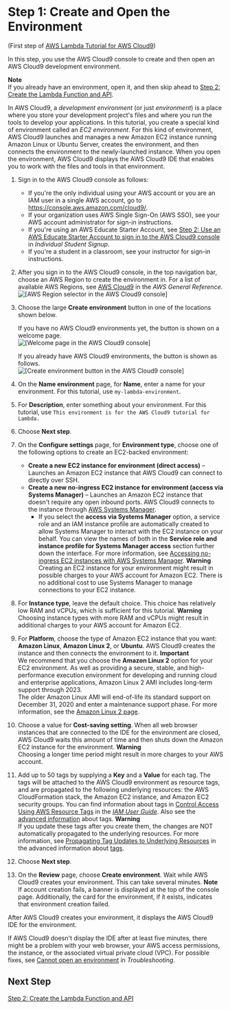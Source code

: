 # Step 1: Create and Open the Environment<a name="tutorial-lambda-create-environment"></a>

\(First step of [AWS Lambda Tutorial for AWS Cloud9](tutorial-lambda.md)\)

In this step, you use the AWS Cloud9 console to create and then open an AWS Cloud9 development environment\.

**Note**  
If you already have an environment, open it, and then skip ahead to [Step 2: Create the Lambda Function and API](tutorial-lambda-create-function.md)\.

In AWS Cloud9, a *development environment* \(or just *environment*\) is a place where you store your development project's files and where you run the tools to develop your applications\. In this tutorial, you create a special kind of environment called an *EC2 environment*\. For this kind of environment, AWS Cloud9 launches and manages a new Amazon EC2 instance running Amazon Linux or Ubuntu Server, creates the environment, and then connects the environment to the newly\-launched instance\. When you open the environment, AWS Cloud9 displays the AWS Cloud9 IDE that enables you to work with the files and tools in that environment\.

1. Sign in to the AWS Cloud9 console as follows:
   + If you're the only individual using your AWS account or you are an IAM user in a single AWS account, go to [https://console\.aws\.amazon\.com/cloud9/](https://console.aws.amazon.com/cloud9/)\.
   + If your organization uses AWS Single Sign\-On \(AWS SSO\), see your AWS account administrator for sign\-in instructions\.
   + If you're using an AWS Educate Starter Account, see [Step 2: Use an AWS Educate Starter Account to sign in to the AWS Cloud9 console](setup-student.md#setup-student-sign-in-ide) in *Individual Student Signup*\.
   + If you're a student in a classroom, see your instructor for sign\-in instructions\.

1. After you sign in to the AWS Cloud9 console, in the top navigation bar, choose an AWS Region to create the environment in\. For a list of available AWS Regions, see [AWS Cloud9](https://docs.aws.amazon.com/general/latest/gr/rande.html#cloud9_region) in the *AWS General Reference*\.  
![\[AWS Region selector in the AWS Cloud9 console\]](http://docs.aws.amazon.com/cloud9/latest/user-guide/images/console-region.png)

1. Choose the large **Create environment** button in one of the locations shown below\.

   If you have no AWS Cloud9 environments yet, the button is shown on a welcome page\.  
![\[Welcome page in the AWS Cloud9 console\]](http://docs.aws.amazon.com/cloud9/latest/user-guide/images/console-welcome-new-env.png)

   If you already have AWS Cloud9 environments, the button is shown as follows\.  
![\[Create environment button in the AWS Cloud9 console\]](http://docs.aws.amazon.com/cloud9/latest/user-guide/images/console-new-env.png)

1. On the **Name environment** page, for **Name**, enter a name for your environment\. For this tutorial, use `my-lambda-environment`\.

1. For **Description**, enter something about your environment\. For this tutorial, use `This environment is for the AWS Cloud9 tutorial for Lambda.`

1. Choose **Next step**\.

1. On the **Configure settings** page, for **Environment type**, choose one of the following options to create an EC2\-backed environment:
   + **Create a new EC2 instance for environment \(direct access\)** – Launches an Amazon EC2 instance that AWS Cloud9 can connect to directly over SSH\.
   + **Create a new no\-ingress EC2 instance for environment \(access via Systems Manager\)** – Launches an Amazon EC2 instance that doesn't require any open inbound ports\. AWS Cloud9 connects to the instance through [AWS Systems Manager](https://docs.aws.amazon.com/systems-manager/latest/userguide/session-manager.html)\.
     + If you select the **access via Systems Manager** option, a service role and an IAM instance profile are automatically created to allow Systems Manager to interact with the EC2 instance on your behalf\. You can view the names of both in the **Service role and instance profile for Systems Manager access** section further down the interface\. For more information, see [Accessing no\-ingress EC2 instances with AWS Systems Manager](ec2-ssm.md)\. 
**Warning**  
Creating an EC2 instance for your environment might result in possible charges to your AWS account for Amazon EC2\. There is no additional cost to use Systems Manager to manage connections to your EC2 instance\.

1. For **Instance type**, leave the default choice\. This choice has relatively low RAM and vCPUs, which is sufficient for this tutorial\.
**Warning**  
Choosing instance types with more RAM and vCPUs might result in additional charges to your AWS account for Amazon EC2\.

1. For **Platform**, choose the type of Amazon EC2 instance that you want: **Amazon Linux**, **Amazon Linux 2**, or **Ubuntu**\. AWS Cloud9 creates the instance and then connects the environment to it\.
**Important**  
We recommend that you choose the **Amazon Linux 2** option for your EC2 environment\. As well as providing a secure, stable, and high\-performance execution environment for developing and running cloud and enterprise applications, Amazon Linux 2 AMI includes long\-term support through 2023\.  
The older Amazon Linux AMI will end\-of\-life its standard support on December 31, 2020 and enter a maintenance support phase\. For more information, see the [Amazon Linux 2 page](https://aws.amazon.com/amazon-linux-2/)\.

1. Choose a value for **Cost\-saving setting**\. When all web browser instances that are connected to the IDE for the environment are closed, AWS Cloud9 waits this amount of time and then shuts down the Amazon EC2 instance for the environment\. 
**Warning**  
Choosing a longer time period might result in more charges to your AWS account\.

1. Add up to 50 tags by supplying a **Key** and a **Value** for each tag\. The tags will be attached to the AWS Cloud9 environment as resource tags, and are propagated to the following underlying resources: the AWS CloudFormation stack, the Amazon EC2 instance, and Amazon EC2 security groups\. You can find information about tags in [Control Access Using AWS Resource Tags](https://docs.aws.amazon.com/IAM/latest/UserGuide/access_tags.html) in the *[IAM User Guide](https://docs.aws.amazon.com/IAM/latest/UserGuide/)*\. Also see the [advanced information](tags.md) about tags\.
**Warning**  
If you update these tags after you create them, the changes are NOT automatically propagated to the underlying resources\. For more information, see [Propagating Tag Updates to Underlying Resources](tags.md#tags-propagate) in the advanced information about [tags](tags.md)\.

1. Choose **Next step**\.

1. On the **Review** page, choose **Create environment**\. Wait while AWS Cloud9 creates your environment\. This can take several minutes\.
**Note**  
If account creation fails, a banner is displayed at the top of the console page\. Additionally, the card for the environment, if it exists, indicates that environment creation failed\.

After AWS Cloud9 creates your environment, it displays the AWS Cloud9 IDE for the environment\.

If AWS Cloud9 doesn't display the IDE after at least five minutes, there might be a problem with your web browser, your AWS access permissions, the instance, or the associated virtual private cloud \(VPC\)\. For possible fixes, see [Cannot open an environment](troubleshooting.md#troubleshooting-env-loading) in *Troubleshooting*\.

## Next Step<a name="tutorial-lambda-create-env-next"></a>

[Step 2: Create the Lambda Function and API](tutorial-lambda-create-function.md)